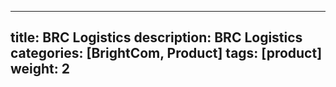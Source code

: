 ---
title: BRC Logistics
description: BRC Logistics
categories: [BrightCom, Product]
tags: [product]
weight: 2
----


